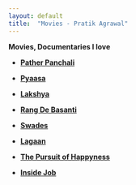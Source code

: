 ```yaml
---
layout: default
title:  "Movies - Pratik Agrawal"
---
```


**Movies, Documentaries  I love** 

* **[Pather Panchali](https://www.imdb.com/title/tt0048473/)**

* **[Pyaasa](https://www.imdb.com/title/tt0050870/?ref_=nv_sr_srsg_0)**

* **[Lakshya](https://www.imdb.com/title/tt0323013/?ref_=nv_sr_srsg_0)**

* **[Rang De Basanti](https://www.imdb.com/title/tt0405508/?ref_=nv_sr_srsg_0)**

* **[Swades](https://www.imdb.com/title/tt0367110/?ref_=nv_sr_srsg_0)**

* **[Lagaan](https://www.imdb.com/title/tt0169102/?ref_=nv_sr_srsg_0)**

* **[The Pursuit of Happyness](https://www.imdb.com/title/tt0454921/?ref_=nv_sr_srsg_0)**

* **[Inside Job](https://www.imdb.com/title/tt1645089/?ref_=nv_sr_srsg_0)**





